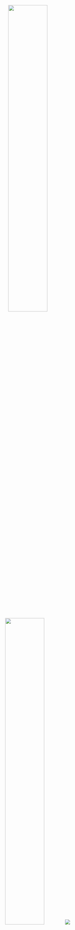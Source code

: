 <p align="center">
  <img height="50%" width="auto" src ="https://github-readme-stats.vercel.app/api?username=alrazzh91&show_icons=true&count_private=true&theme=darcula&hide_border=true&hide=issues,contribs&bg_color=00000000">
  <img height="50%" width="auto" src ="https://github-readme-stats.vercel.app/api/top-langs/?username=alrazzh91&layout=compact&hide_border=true&theme=darcula&bg_color=00000000&langs_count=6&hide=,tex,css,php&exclude_repo=Pacman-AI">
  <img src ="https://github-readme-streak-stats.herokuapp.com?user=alrazzh91&theme=darcula&hide_border=true&background=FFFFFF00">
  <br>
  <br>

<!-- <p align="center">
  <img align="left" src ="https://github-readme-stats.vercel.app/api/pin/?username=alrazzh91&repo=ytdx">
  <img align="right" src ="https://github-readme-stats.vercel.app/api/pin/?username=alrazzh91&repo=pixel-weather">
</p> -->


<!--
### Hi there 👋

**alrazzh91/alrazzh91** is a ✨ _special_ ✨ repository because its `README.md` (this file) appears on your GitHub profile.

- 🔭 newbie-is-here
- 🌱 I’m currently learning cybersecurity, microcontroller, c++, python
- 💬 Ask me about Deutsch and cyber
- 😄 She/her/amoeba-tipes/undergraduate student
- ⚡ Ice cream looovers
-->
